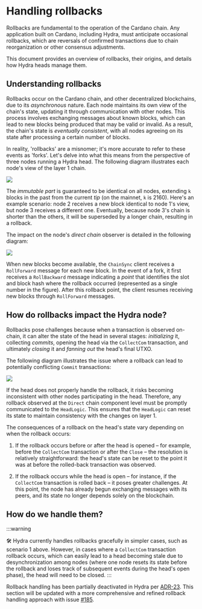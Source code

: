 # Handling rollbacks

Rollbacks are fundamental to the operation of the Cardano chain. Any application built on Cardano, including Hydra, must anticipate occasional rollbacks, which are reversals of confirmed transactions due to chain reorganization or other consensus adjustments.

This document provides an overview of rollbacks, their origins, and details how Hydra heads manage them.

## Understanding rollbacks

Rollbacks occur on the Cardano chain, and other decentralized blockchains, due to its _asynchronous_ nature. Each node maintains its own view of the chain's state, updating it through communication with other nodes. This process involves exchanging messages about known blocks, which can lead to new blocks being produced that may be valid or invalid. As a result, the chain's state is _eventually consistent_, with all nodes agreeing on its state after processing a certain number of blocks.

In reality, 'rollbacks' are a misnomer; it's more accurate to refer to these events as 'forks'. Let's delve into what this means from the perspective of three nodes running a Hydra head. The following diagram illustrates each node's view of the layer 1 chain.

![](rollbacks-1.jpg)

The _immutable part_ is guaranteed to be identical on all nodes, extending `k` blocks in the past from the current _tip_ (on the mainnet, `k` is 2160). Here's an example scenario: node 2 receives a new block identical to node 1's view, but node 3 receives a different one. Eventually, because node 3's chain is shorter than the others, it will be superseded by a longer chain, resulting in a rollback.

The impact on the node's _direct chain_ observer is detailed in the following diagram:

![](rollbacks-2.jpg)

When new blocks become available, the `ChainSync` client receives a `RollForward` message for each new block. In the event of a fork, it first receives a `RollBackward` message indicating a _point_ that identifies the slot and block hash where the rollback occurred (represented as a single number in the figure). After this rollback point, the client resumes receiving new blocks through `RollForward` messages.

## How do rollbacks impact the Hydra node?

Rollbacks pose challenges because when a transaction is observed on-chain, it can alter the state of the head in several stages: _initializing_ it, collecting _commits_, opening the head via the `CollectCom` transaction, and ultimately _closing_ it and _fanning out_ the head's final UTXO.

The following diagram illustrates the issue where a rollback can lead to potentially conflicting `Commit` transactions:

![](rollbacks-3.jpg)

If the head does not properly handle the rollback, it risks becoming inconsistent with other nodes participating in the head. Therefore, any rollback observed at the `Direct` chain component level must be promptly communicated to the `HeadLogic`. This ensures that the `HeadLogic` can reset its state to maintain consistency with the changes on layer 1.

The consequences of a rollback on the head's state vary depending on when the rollback occurs:

1. If the rollback occurs before or after the head is opened – for example, before the `CollectCom` transaction or after the `Close` – the resolution is relatively straightforward: the head's state can be reset to the point it was at before the rolled-back transaction was observed.

2. If the rollback occurs while the head is open – for instance, if the `CollectCom` transaction is rolled back – it poses greater challenges. At this point, the node has already begun exchanging messages with its peers, and its state no longer depends solely on the blockchain.

## How do we handle them?

:::warning

🛠 Hydra currently handles rollbacks gracefully in simpler cases, such as scenario 1 above. However, in cases where a `CollectCom` transaction rollback occurs, which can easily lead to a head becoming stale due to desynchronization among nodes (where one node resets its state before the rollback and loses track of subsequent events during the head's open phase), the head will need to be closed.
:::

Rollback handling has been partially deactivated in Hydra per [ADR-23](https://github.com/input-output-hk/hydra/blob/master/docs/adr/2023-04-26_023-single-state.md). This section will be updated with a more comprehensive and refined rollback handling approach with issue [#185](https://github.com/input-output-hk/hydra/issues/185).

